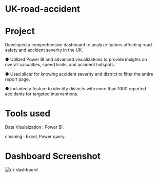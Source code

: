# UK-road-accident

# Project
Developed a comprehensive dashboard to analyze factors affecting road safety and accident severity in the UK.

● Utilized Power BI and advanced visualizations to provide insights on overall casualties, speed limits, and accident hotspots.

● Used slicer for knowing accident severity and district to filter the entire report page.

● Included a feature to identify districts with more than 1000 reported accidents for targeted interventions.

# Tools used
Data Visulaization : Power BI.

cleaning : Excel, Power query.

# Dashboard Screenshot

![uk dashboard](https://github.com/Tarunkumar799/UK-road-accident/assets/134605831/2019cb78-ba51-45dc-9f79-56fbe3f40b32)
